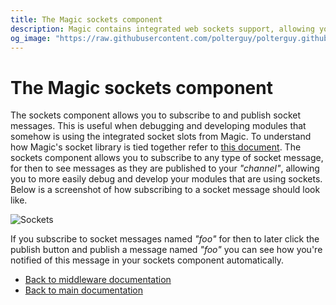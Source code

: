 ```yaml
---
title: The Magic sockets component
description: Magic contains integrated web sockets support, allowing you to easily manage and administrate your socket connections, in addition to debugging and developing modules taking advantage of web sockets.
og_image: "https://raw.githubusercontent.com/polterguy/polterguy.github.io/master/images/og-sockets.jpg"
---
```


# The Magic sockets component

The sockets component allows you to subscribe to and publish socket messages. This is useful when
debugging and developing modules that somehow is using the integrated socket slots from Magic.
To understand how Magic's socket library is tied together refer to [this document](/documentation/magic.lambda.sockets/).
The sockets component allows you to subscribe to any type of socket message, for then to see messages
as they are published to your _"channel"_, allowing you to more easily debug and develop your
modules that are using sockets. Below is a screenshot of how subscribing to a socket message
should look like.

![Sockets](https://raw.githubusercontent.com/polterguy/polterguy.github.io/master/images/sockets.jpg)

If you subscribe to socket messages named _"foo"_ for then to later click the publish button and
publish a message named _"foo"_ you can see how you're notified of this message in your sockets
component automatically.

* [Back to middleware documentation](/documentation/magic/)
* [Back to main documentation](/documentation/)
